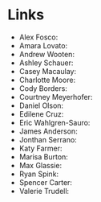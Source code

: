 # Links

* Alex Fosco:
* Amara Lovato:
* Andrew Wooten:
* Ashley Schauer:
* Casey Macaulay:
* Charlotte Moore:
* Cody Borders:
* Courtney Meyerhofer:
* Daniel Olson:
* Edilene Cruz:
* Eric Wahlgren-Sauro:  
* James Anderson:
* Jonthan Serrano:
* Katy Farmer:
* Marisa Burton:
* Max Glassie:
* Ryan Spink:
* Spencer Carter:
* Valerie Trudell:
